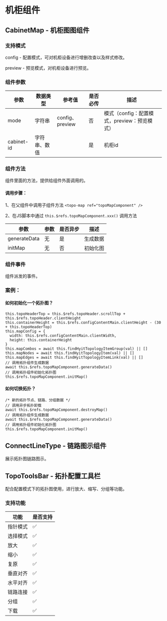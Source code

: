 # 机柜组件

## CabinetMap - 机柜图图组件

### 支持模式

config - 配置模式，可对机柜设备进行增删改查以及样式修改。

preview - 预览模式，对机柜设备进行预览。

### 组件参数

| 参数          | 数据类型 | 参考值                                          | 是否必传 | 描述                                                    |
|-------------|------|----------------------------------------------|------|-------------------------------------------------------|
| mode        | 字符串  | config、preview                               | 否    | 模式（config：配置模式，preview：预览模式）                          |
| cabinet-id  | 字符串、数值   |  | 是    | 机柜id |

### 组件方法

组件里面的方法，提供给组件外面调用的。

#### 调用步骤：
1、在父组件中调用子组件方法 `<topo-map ref="topoMapComponent" />`

2、在JS脚本中通过 `this.$refs.topoMapComponent.xxx()` 调用方法

| 参数          | 参数  | 是否异步 | 描述       |
|-------------|-----|------|----------|
| generateData        | 无   | 是    | 生成数据       |
| initMap        | 无   | 否    | 初始化图       |

### 组件事件

组件派发的事件。

### 案例：

#### 如何初始化一个拓扑图？
    this.topoHeaderTop = this.$refs.topoHeader.scrollTop + this.$refs.topoHeader.clientHeight
    this.containerHeight = this.$refs.configContentMain.clientHeight - (30 + this.topoHeaderTop)
    this.mapConfig = {
      width: this.$refs.configContentMain.clientWidth,
      height: this.containerHeight
    }
    this.mapCombos = await this.findHyitTopologyItemGroup(val) || []
    this.mapNodes = await this.findHyitTopologyItem(val) || []
    this.mapEdges = await this.findHyitTopologyItemLink(val) || []
    // 调用拓扑组件生成数据
    await this.$refs.topoMapComponent.generateData()
    // 调用拓扑组件初始化拓扑图
    this.$refs.topoMapComponent.initMap()
#### 如何切换拓扑？
    /* 新的拓扑节点、链路、分组数据 */
    // 调用异步拓扑卸载
    await this.$refs.topoMapComponent.destroyMap()
    // 调用拓扑组件生成数据
    await this.$refs.topoMapComponent.generateData()
    // 调用拓扑组件初始化拓扑图
    this.$refs.topoMapComponent.initMap()

## ConnectLineType - 链路图示组件
展示拓扑图链路图示。

## TopoToolsBar - 拓扑配置工具栏
配合配置模式下的拓扑图使用，进行放大、缩写、分组等功能。

### 支持功能

| 功能   | 是否支持 |
|------|------|
| 指针模式 | ✅    |
| 选择模式 | ✅    |
| 放大   | ✅    |
| 缩小   | ✅    |
| 复原   | ✅    |
| 垂直对齐 | ✅    |
| 水平对齐 | ✅    |
| 链路连接 | ✅    |
| 分组   | ✅    |
| 下载   | ✅    |
